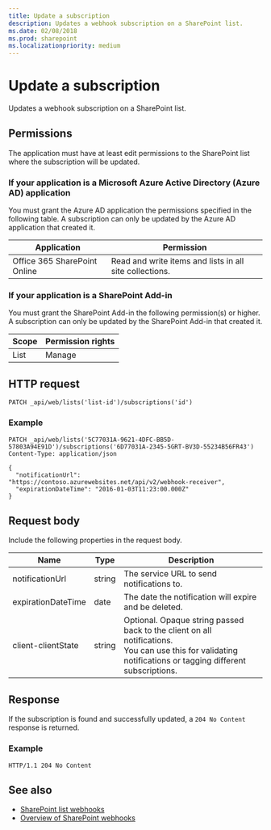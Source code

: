 ```yaml
---
title: Update a subscription
description: Updates a webhook subscription on a SharePoint list.
ms.date: 02/08/2018
ms.prod: sharepoint
ms.localizationpriority: medium
---
```



# Update a subscription

Updates a webhook subscription on a SharePoint list.

## Permissions

The application must have at least edit permissions to the SharePoint list where the subscription will be updated.  

### If your application is a Microsoft Azure Active Directory (Azure AD) application

You must grant the Azure AD application the permissions specified in the following table. A subscription can only be updated by the Azure AD application that created it.

Application | Permission 
------------|------------
Office 365 SharePoint Online|Read and write items and lists in all site collections. 

### If your application is a SharePoint Add-in

You must grant the SharePoint Add-in the following permission(s) or higher. A subscription can only be updated by the SharePoint Add-in that created it.

Scope | Permission rights 
------|------------
List|Manage

## HTTP request

```
PATCH _api/web/lists('list-id')/subscriptions('id')
```

### Example

```http
PATCH _api/web/lists('5C77031A-9621-4DFC-BB5D-57803A94E91D')/subscriptions('6D77031A-2345-5GRT-BV3D-55234B56FR43')
Content-Type: application/json

{
  "notificationUrl": "https://contoso.azurewebsites.net/api/v2/webhook-receiver",
  "expirationDateTime": "2016-01-03T11:23:00.000Z"
}
```

## Request body

Include the following properties in the request body.

Name | Type | Description 
-----|------|------------
notificationUrl|string|The service URL to send notifications to.
expirationDateTime|date|The date the notification will expire and be deleted.
client-clientState|string|Optional. Opaque string passed back to the client on all notifications.<br/>You can use this for validating notifications or tagging different subscriptions.


## Response

If the subscription is found and successfully updated, a `204 No Content` response is returned.

### Example

```http
HTTP/1.1 204 No Content
```

## See also

- [SharePoint list webhooks](overview-sharepoint-list-webhooks.md)
- [Overview of SharePoint webhooks](../overview-sharepoint-webhooks.md)
